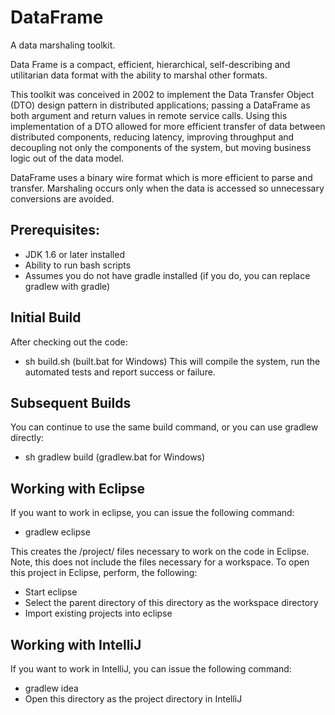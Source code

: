 DataFrame
=========

A data marshaling toolkit.

Data Frame is a compact, efficient, hierarchical, self-describing and utilitarian data format with the ability to marshal other formats.

This toolkit was conceived in 2002 to implement the Data Transfer Object (DTO) design pattern in distributed applications; passing a DataFrame as both argument and return values in remote service calls. Using this implementation of a DTO allowed for more efficient transfer of data between distributed components, reducing latency, improving throughput and decoupling not only the components of the system, but moving business logic out of the data model.

DataFrame uses a binary wire format which is more efficient to parse and transfer. Marshaling occurs only when the data is accessed so unnecessary conversions are avoided.


Prerequisites:
--------
  * JDK 1.6 or later installed
  * Ability to run bash scripts
  * Assumes you do not have gradle installed (if you do, you can replace gradlew with gradle)


Initial Build
--------
After checking out the code:
  * sh build.sh (built.bat for Windows)
  This will compile the system, run the automated tests and report success or failure.


Subsequent Builds
--------
  You can continue to use the same build command, or you can use gradlew directly:
  * sh gradlew build (gradlew.bat for Windows)


Working with Eclipse
--------
  If you want to work in eclipse, you can issue the following command:
  * gradlew eclipse

  This creates the /project/ files necessary to work on the code in Eclipse. Note, this does
  not include the files necessary for a workspace. To open this project in Eclipse, perform,
  the following:
  * Start eclipse
  * Select the parent directory of this directory as the workspace directory
  * Import existing projects into eclipse

Working with IntelliJ
--------
  If you want to work in IntelliJ, you can issue the following command:
  * gradlew idea
  * Open this directory as the project directory in IntelliJ

